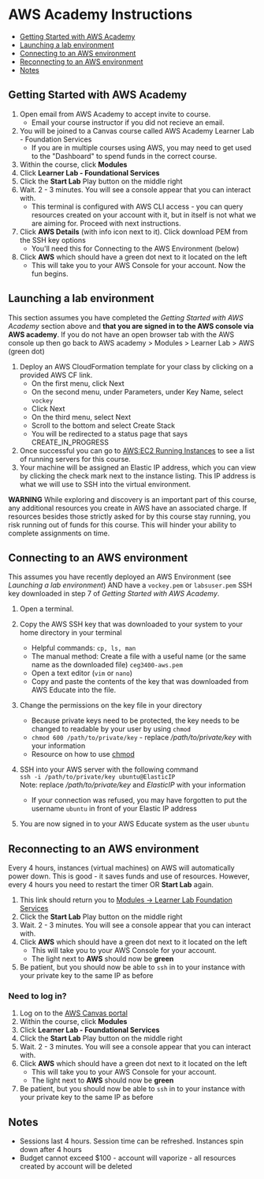 # AWS Academy Instructions

- [Getting Started with AWS Academy](#Getting-Started-with-AWS-Academy)
- [Launching a lab environment](#Launching-a-lab-environment)
- [Connecting to an AWS environment](#Connecting-to-an-AWS-environment)
- [Reconnecting to an AWS environment](#Reconnecting-to-an-AWS-environment)
- [Notes](#Notes)

## Getting Started with AWS Academy

1. Open email from AWS Academy to accept invite to course.
   - Email your course instructor if you did not recieve an email.
2. You will be joined to a Canvas course called AWS Academy Learner Lab - Foundation Services
   - If you are in multiple courses using AWS, you may need to get used to the "Dashboard" to spend funds in the correct course.
3. Within the course, click **Modules**
4. Click **Learner Lab - Foundational Services**
5. Click the **Start Lab** Play button on the middle right
6. Wait. 2 - 3 minutes. You will see a console appear that you can interact with.
   - This terminal is configured with AWS CLI access - you can query resources created on your account with it, but in itself is not what we are aiming for. Proceed with next instructions.
7. Click **AWS Details** (with info icon next to it). Click download PEM from the SSH key options
   - You'll need this for Connecting to the AWS Environment (below)
8. Click **AWS** which should have a green dot next to it located on the left
   - This will take you to your AWS Console for your account. Now the fun begins.

## Launching a lab environment

This section assumes you have completed the *Getting Started with AWS Academy* section above and 
**that you are signed in to the AWS console via AWS academy**.  If you do not have an open browser tab with 
the AWS console up then go back to AWS academy > Modules > Learner Lab > AWS (green dot)

1. Deploy an AWS CloudFormation template for your class by clicking on a provided AWS CF link.
   - On the first menu, click Next
   - On the second menu, under Parameters, under Key Name, select `vockey`
   - Click Next
   - On the third menu, select Next
   - Scroll to the bottom and select Create Stack
   - You will be redirected to a status page that says CREATE_IN_PROGRESS
2. Once successful you can go to [AWS:EC2 Running Instances](https://console.aws.amazon.com/ec2/v2/home?region=us-east-1#Instances:sort=instanceState) to see a list of running servers for this course.
3. Your machine will be assigned an Elastic IP address, which you can view by clicking the check mark next to the instance listing. This IP address is what we will use to SSH into the virtual environment.

**WARNING**
While exploring and discovery is an important part of this course, any additional resources you create in AWS have an associated charge. If resources besides those strictly asked for by this course stay running, you risk running out of funds for this course. This will hinder your ability to complete assignments on time.

## Connecting to an AWS environment

This assumes you have recently deployed an AWS Environment (see *Launching a lab environment*) 
AND have a `vockey.pem` or `labsuser.pem` SSH key downloaded in step 7 of *Getting Started with AWS Academy*.

1. Open a terminal.
2. Copy the AWS SSH key that was downloaded to your system to your home directory in your terminal

   - Helpful commands: `cp, ls, man`
   - The manual method: Create a file with a useful name (or the same name as the downloaded file) `ceg3400-aws.pem`
   - Open a text editor (`vim` or `nano`)
   - Copy and paste the contents of the key that was downloaded from AWS Educate into the file.

3. Change the permissions on the key file in your directory

   - Because private keys need to be protected, the key needs to be changed to readable by your user by using `chmod`
   - `chmod 600 /path/to/private/key` - replace _/path/to/private/key_ with your information
   - Resource on how to use [chmod](https://www.howtogeek.com/437958/how-to-use-the-chmod-command-on-linux/)

4. SSH into your AWS server with the following command  
   `ssh -i /path/to/private/key ubuntu@ElasticIP`  
   Note: replace _/path/to/private/key_ and _ElasticIP_ with your information
   - If your connection was refused, you may have forgotten to put the username `ubuntu` in front of your Elastic IP address
5. You are now signed in to your AWS Educate system as the user `ubuntu`


## Reconnecting to an AWS environment

Every 4 hours, instances (virtual machines) on AWS will automatically power down. This is good - it saves funds and use of resources. However, every 4 hours you need to restart the timer OR **Start Lab** again.

1. This link should return you to [Modules -> Learner Lab Foundation Services](https://awsacademy.instructure.com/courses/13276/modules/items/1137826)
2. Click the **Start Lab** Play button on the middle right
3. Wait. 2 - 3 minutes. You will see a console appear that you can interact with.
4. Click **AWS** which should have a green dot next to it located on the left
   - This will take you to your AWS Console for your account.
   - The light next to **AWS** should now be **green**
5. Be patient, but you should now be able to `ssh` in to your instance with your private key to the same IP as before


### Need to log in?

1. Log on to the [AWS Canvas portal](https://awsacademy.instructure.com/login/canvas)
2. Within the course, click **Modules**
3. Click **Learner Lab - Foundational Services**
4. Click the **Start Lab** Play button on the middle right
5. Wait. 2 - 3 minutes. You will see a console appear that you can interact with.
6. Click **AWS** which should have a green dot next to it located on the left
   - This will take you to your AWS Console for your account.
   - The light next to **AWS** should now be **green**
7. Be patient, but you should now be able to `ssh` in to your instance with your private key to the same IP as before

## Notes

- Sessions last 4 hours. Session time can be refreshed. Instances spin down after 4 hours
- Budget cannot exceed $100 - account will vaporize - all resources created by account will be deleted
